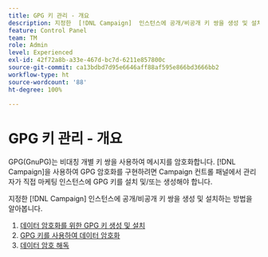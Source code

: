 ```yaml
---
title: GPG 키 관리 - 개요
description: 지정한  [!DNL Campaign]  인스턴스에 공개/비공개 키 쌍을 생성 및 설치하는 방법을 알아봅니다.
feature: Control Panel
team: TM
role: Admin
level: Experienced
exl-id: 42f72a8b-a33e-467d-bc7d-6211e857800c
source-git-commit: ca13bdbd7d95e6646aff88af595e866bd3666bb2
workflow-type: ht
source-wordcount: '88'
ht-degree: 100%

---
```


# GPG 키 관리 - 개요

GPG(GnuPG)는 비대칭 개별 키 쌍을 사용하여 메시지를 암호화합니다. [!DNL Campaign]을 사용하여 GPG 암호화를 구현하려면 Campaign 컨트롤 패널에서 관리자가 직접 마케팅 인스턴스에 GPG 키를 설치 및/또는 생성해야 합니다.

지정한 [!DNL Campaign] 인스턴스에 공개/비공개 키 쌍을 생성 및 설치하는 방법을 알아봅니다.

1. [데이터 암호화를 위한 GPG 키 생성 및 설치](./generate-and-install-gpg-keys.md)
2. [GPG 키를 사용하여 데이터 암호화](./use-a-gpg-key-to-encrypt-data.md)
3. [데이터 암호 해독](./decrypt-data.md)
